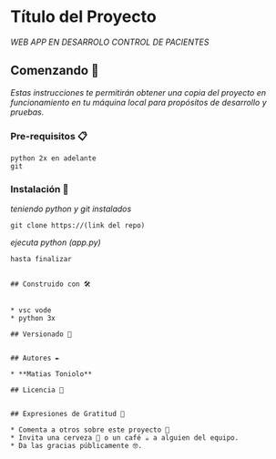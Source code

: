 # Título del Proyecto

_WEB APP EN DESARROLO_
_CONTROL DE PACIENTES_

## Comenzando 🚀

_Estas instrucciones te permitirán obtener una copia del proyecto en funcionamiento en tu máquina local para propósitos de desarrollo y pruebas._


### Pre-requisitos 📋

```
python 2x en adelante
git
```

### Instalación 🔧

_teniendo python y git instalados_

```
git clone https://(link del repo)
```

_ejecuta python (app.py)_

```
hasta finalizar


## Construido con 🛠️


* vsc vode
* python 3x

## Versionado 📌


## Autores ✒️

* **Matias Toniolo** 

## Licencia 📄


## Expresiones de Gratitud 🎁

* Comenta a otros sobre este proyecto 📢
* Invita una cerveza 🍺 o un café ☕ a alguien del equipo. 
* Da las gracias públicamente 🤓.
